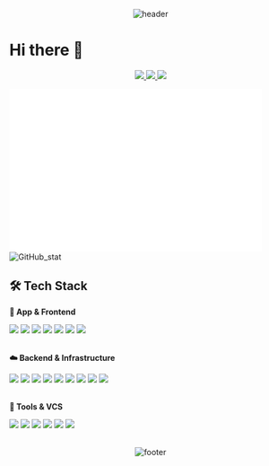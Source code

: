 <div align="center">
  
  ![header](https://capsule-render.vercel.app/api?type=waving&text=3C37&color=gradient&customColorList=30&height=200)
</div>

# Hi there 👋

<div align="center">
  <a href="https://github.com/3C37" target="_blank">
    <img src="https://img.shields.io/badge/3C37-181717?style=flat-square&logo=GitHub&logoColor=white"/>
  </a>
  <a href="https://gitlab.com/3C37" target="_blank">
    <img src="https://img.shields.io/badge/3C37-181717?style=flat-square&logo=GitLab&logoColor=orange"/>
  </a>
  <a href="mailto:dooho0421@gmail.com" target="_blank">
    <img src="https://img.shields.io/badge/dooho0421@gmail.com-EA4335?style=flat-square&logo=Gmail&logoColor=white"/>
  </a>  
</div>

<img align="center" src="/github-metrics.svg" alt="Metrics" width="450"> <img src="https://github-readme-stats.vercel.app/api?username=3C37&count_private=true&theme=gruvbox&show_icons=true" alt="GitHub_stat">

## 🛠️ Tech Stack
<p><strong>📱 App & Frontend</strong></p>
<div>
  <img src="https://img.shields.io/badge/Flutter-02569B?style=flat-square&logo=Flutter&logoColor=white"/>
  <img src="https://img.shields.io/badge/Dart-0175C2?style=flat-square&logo=Dart&logoColor=white"/>
  <img src="https://img.shields.io/badge/SQLite-003B57?style=flat-square&logo=SQLite&logoColor=white"/>
  <img src="https://img.shields.io/badge/Vue.js-4FC08D?style=flat-square&logo=Vue.js&logoColor=white"/>
  <img src="https://img.shields.io/badge/CSS-663399?style=flat-square&logo=CSS&logoColor=white"/>
  <img src="https://img.shields.io/badge/HTML-E34F26?style=flat-square&logo=HTML5&logoColor=white"/>
  <img src="https://img.shields.io/badge/JavaScript-F7DF1E?style=flat-square&logo=JavaScript&logoColor=black"/>
</div>

<br>

<p><strong>☁️ Backend & Infrastructure</strong></p>
<div>
  <img src="https://img.shields.io/badge/Java-437291?style=flat-square&logo=OpenJDK&logoColor=white"/>
  <img src="https://img.shields.io/badge/Spring-6DB33F?style=flat-square&logo=Spring&logoColor=white"/>
  <img src="https://img.shields.io/badge/Spring_Boot-6DB33F?style=flat-square&logo=SpringBoot&logoColor=white"/>
  <img src="https://img.shields.io/badge/MariaDB-003545?style=flat-square&logo=MariaDB&logoColor=white"/>
  <img src="https://img.shields.io/badge/Firebase-DD2C00?style=flat-square&logo=Firebase&logoColor=white"/>
  <img src="https://img.shields.io/badge/AWS EC2-FB9302?style=flat-square&logo=AWS-EC2&logoColor=white"/>
  <img src="https://img.shields.io/badge/AWS RDS-4F78F8?style=flat-square&logo=AWS-RDS&logoColor=white"/>
  <img src="https://img.shields.io/badge/AWS S3-63A73A?style=flat-square&logo=AWS-S3&logoColor=white"/>
  <img src="https://img.shields.io/badge/Python-3776AB?style=flat-square&logo=Python&logoColor=white"/>
</div>

<br>

<p><strong>🧰 Tools & VCS</strong></p>
<div>
  <img src="https://img.shields.io/badge/Git-F05032?style=flat-square&logo=Git&logoColor=white"/>
  <img src="https://img.shields.io/badge/GitHub-181717?style=flat-square&logo=GitHub&logoColor=white"/>
  <img src="https://img.shields.io/badge/GitLab-FC6D26?style=flat-square&logo=GitLab&logoColor=white"/>
  <img src="https://img.shields.io/badge/Notion-000000?style=flat-square&logo=Notion&logoColor=white"/>
  <img src="https://img.shields.io/badge/Slack-4A154B?style=flat-square&logo=Slack&logoColor=white"/>
  <img src="https://img.shields.io/badge/Figma-F24E1E?style=flat-square&logo=Figma&logoColor=white"/>
</div>

<br>

<div align="center">
  
![footer](https://capsule-render.vercel.app/api?type=rect&color=gradient&customColorList=30)
</div>

<!--
**3C37/3C37** is a ✨ _special_ ✨ repository because its `README.md` (this file) appears on your GitHub profile.

Here are some ideas to get you started:

- 🔭 I’m currently working on ...
- 🌱 I’m currently learning ...
- 👯 I’m looking to collaborate on ...
- 🤔 I’m looking for help with ...
- 💬 Ask me about ...
- 📫 How to reach me: ...
- 😄 Pronouns: ...
- ⚡ Fun fact: ...
-->
